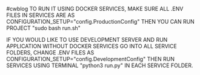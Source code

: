 #cwblog
TO RUN IT USING DOCKER SERVICES, MAKE SURE ALL .ENV FILES IN SERVICES ARE AS 
CONFIGURATION_SETUP="config.ProductionConfig"
THEN YOU CAN RUN PROJECT "sudo bash run.sh"

IF YOU WOULD LIKE TO USE DEVELOPMENT SERVER AND RUN APPLICATION WITHOUT DOCKER SERVICES
GO INTO ALL SERVICE FOLDERS, CHANGE .ENV FILES AS
CONFIGURATION_SETUP="config.DevelopmentConfig"
THEN RUN SERVICES USING TERMINAL "python3 run.py" IN EACH SERVICE FOLDER.

